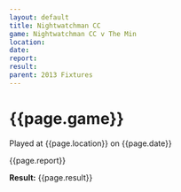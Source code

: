 ```yaml
---
layout: default
title: Nightwatchman CC
game: Nightwatchman CC v The Min
location: 
date: 
report: 
result: 
parent: 2013 Fixtures
---
```


# {{page.game}}

Played at {{page.location}} on {{page.date}}

{{page.report}}

**Result:** {{page.result}}
